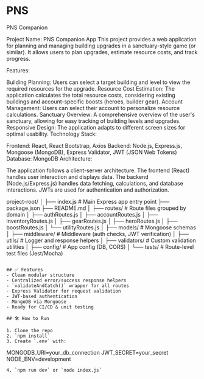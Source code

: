 # PNS
PNS Companion 

Project Name: PNS Companion App
This project provides a web application for planning and managing building upgrades in a sanctuary-style game (or similar). It allows users to plan upgrades, estimate resource costs, and track progress.

Features:

Building Planning: Users can select a target building and level to view the required resources for the upgrade.
Resource Cost Estimation: The application calculates the total resource costs, considering existing buildings and account-specific boosts (heroes, builder gear).
Account Management: Users can select their account to personalize resource calculations.
Sanctuary Overview: A comprehensive overview of the user's sanctuary, allowing for easy tracking of building levels and upgrades.
Responsive Design: The application adapts to different screen sizes for optimal usability.
Technology Stack:

Frontend: React, React Bootstrap, Axios
Backend: Node.js, Express.js, Mongoose (MongoDB), Express Validator, JWT (JSON Web Tokens)
Database: MongoDB
Architecture:

The application follows a client-server architecture. The frontend (React) handles user interaction and displays data. The backend (Node.js/Express.js) handles data fetching, calculations, and database interactions. JWTs are used for authentication and authorization.

project-root/
│
├── index.js                  # Main Express app entry point
├── package.json
├── README.md
│
├── routes/                  # Route files grouped by domain
│   ├── authRoutes.js
│   ├── accountRoutes.js
│   ├── inventoryRoutes.js
│   ├── gearRoutes.js
│   ├── heroRoutes.js
│   ├── boostRoutes.js
│   └── utilityRoutes.js
│
├── models/                 # Mongoose schemas
│
├── middleware/             # Middleware (auth checks, JWT verification)
│
├── utils/                  # Logger and response helpers
│
├── validators/             # Custom validation utilities
│
├── config/                 # App config (DB, CORS)
│
└── tests/                  # Route-level test files (Jest/Mocha)
```

## ✅ Features
- Clean modular structure
- Centralized error/success response helpers
- `validateAndCatch()` wrapper for all routes
- Express Validator for request validation
- JWT-based authentication
- MongoDB via Mongoose
- Ready for CI/CD & unit testing

## 🛠 How to Run

1. Clone the repo
2. `npm install`
3. Create `.env` with:
   ```
   MONGODB_URI=your_db_connection
   JWT_SECRET=your_secret
   NODE_ENV=development
   ```
4. `npm run dev` or `node index.js`
